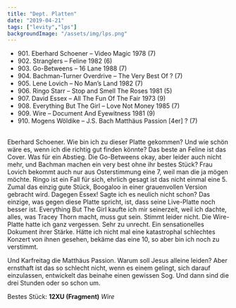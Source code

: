 ```yaml
---
title: "Dept. Platten"
date: "2019-04-21"
tags: ["levity","lps"]
backgroundImage: "/assets/img/lps.png"
---
```


<ul class="no-bullets">
    <li>901. Eberhard Schoener – Video Magic 1978 (7)</li>
    <li>902. Stranglers – Feline 1982 (6)</li>
    <li>903. Go-Betweens – 16 Lane 1988 (7)</li>
    <li>904. Bachman-Turner Overdrive – The Very Best Of ? (7)</li>
    <li>905. Lene Lovich – No Man’s Land 1982 (7)</li>
    <li>906. Ringo Starr – Stop and Smell The Roses 1981 (5)</li>
    <li>907. David Essex – All The Fun Of The Fair 1973 (9)</li>
    <li>908. Everything But The Girl – Love Not Money 1985 (7)</li>
    <li>909. Wire – Document And Eyewitness 1981 (9)</li>
    <li>910. Mogens Wöldike – J.S. Bach Matthäus Passion [4er] ? (7)</li>
</ul>
</br>




<!-- Excerpt Start -->Eberhard Schoener. Wie bin ich zu dieser Platte gekommen? Und wie schön wäre es, wenn ich die richtig gut finden könnte? Das beste an Feline ist das Cover. Was für ein Abstieg. Die Go-Betweens okay, aber leider auch nicht mehr, und Bachman machen ein very best ohne ihr bestes Stück? 
<!-- Excerpt End -->Frau Lovich bekommt auch nur aus Osterstimmung eine 7, weil man die ja mögen möchte. Ringo ist ein Fall für sich, ehrlich gesagt ist das nicht einmal eine 5. Zumal das einzig gute Stück, Boogaloo in einer grauenvollen Version gebracht wird. Dagegen Essex! Sagte ich es neulich nicht schon? Das einzige, was gegen diese Platte spricht, ist, dass seine Live-Platte noch besser ist. Everything But The Girl kaufte ich mir seinerzeit, weil ich dachte, alles, was Tracey Thorn macht, muss gut sein. Stimmt leider nicht. Die Wire-Platte hatte ich ganz vergessen. Sehr zu unrecht. Ein sensationelles Dokument ihrer Stärke. Hätte ich nicht mal eine katastrophal schlechtes Konzert von ihnen gesehen, bekäme das eine 10, so aber bin ich noch zu verstimmt. 

Und Karfreitag die Matthäus Passion. Warum soll Jesus alleine leiden? Aber ernsthaft ist das so schlecht nicht, wenn es einem gelingt, sich darauf einzulassen, entwickelt das beinahe einen gewissen Sog. Und dann sind die drei Stunden oder so schon um.

Bestes Stück: **12XU (Fragment)** *Wire*